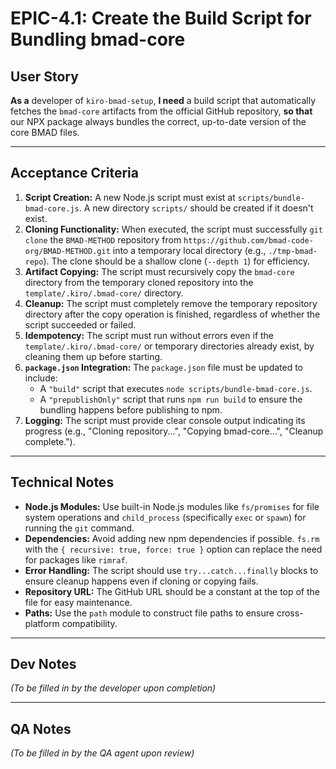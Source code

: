 # EPIC-4.1: Create the Build Script for Bundling bmad-core

## User Story
**As a** developer of `kiro-bmad-setup`,
**I need** a build script that automatically fetches the `bmad-core` artifacts from the official GitHub repository,
**so that** our NPX package always bundles the correct, up-to-date version of the core BMAD files.

---

## Acceptance Criteria

1.  **Script Creation:** A new Node.js script must exist at `scripts/bundle-bmad-core.js`. A new directory `scripts/` should be created if it doesn't exist.
2.  **Cloning Functionality:** When executed, the script must successfully `git clone` the `BMAD-METHOD` repository from `https://github.com/bmad-code-org/BMAD-METHOD.git` into a temporary local directory (e.g., `./tmp-bmad-repo`). The clone should be a shallow clone (`--depth 1`) for efficiency.
3.  **Artifact Copying:** The script must recursively copy the `bmad-core` directory from the temporary cloned repository into the `template/.kiro/.bmad-core/` directory.
4.  **Cleanup:** The script must completely remove the temporary repository directory after the copy operation is finished, regardless of whether the script succeeded or failed.
5.  **Idempotency:** The script must run without errors even if the `template/.kiro/.bmad-core/` or temporary directories already exist, by cleaning them up before starting.
6.  **`package.json` Integration:** The `package.json` file must be updated to include:
    -   A `"build"` script that executes `node scripts/bundle-bmad-core.js`.
    -   A `"prepublishOnly"` script that runs `npm run build` to ensure the bundling happens before publishing to npm.
7.  **Logging:** The script must provide clear console output indicating its progress (e.g., "Cloning repository...", "Copying bmad-core...", "Cleanup complete.").

---

## Technical Notes

-   **Node.js Modules:** Use built-in Node.js modules like `fs/promises` for file system operations and `child_process` (specifically `exec` or `spawn`) for running the `git` command.
-   **Dependencies:** Avoid adding new npm dependencies if possible. `fs.rm` with the `{ recursive: true, force: true }` option can replace the need for packages like `rimraf`.
-   **Error Handling:** The script should use `try...catch...finally` blocks to ensure cleanup happens even if cloning or copying fails.
-   **Repository URL:** The GitHub URL should be a constant at the top of the file for easy maintenance.
-   **Paths:** Use the `path` module to construct file paths to ensure cross-platform compatibility.

---

## Dev Notes

*(To be filled in by the developer upon completion)*

---

## QA Notes

*(To be filled in by the QA agent upon review)*